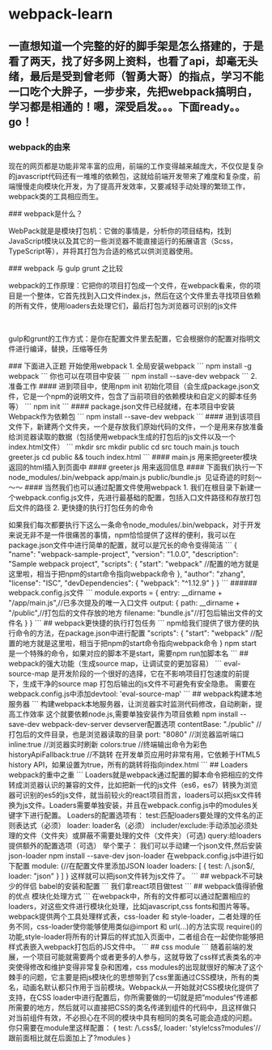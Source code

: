 # webpack-learn
## 一直想知道一个完整的好的脚手架是怎么搭建的，于是看了两天，找了好多网上资料，也看了api，却毫无头绪，最后是受到曾老师（智勇大哥）的指点，学习不能一口吃个大胖子，一步步来，先把webpack搞明白，学习都是相通的！嗯，深受启发。。。下面ready。。go！
### webpack的由来
<p>现在的网页都是功能非常丰富的应用，前端的工作变得越来越庞大，不仅仅是复杂的javascript代码还有一堆堆的依赖包，这就给前端开发带来了难度和复杂度，前端慢慢走向模块化开发，为了提高开发效率，又要减轻手动处理的繁琐工作，webpack类的工具相应而生。</p>
### webpack是什么？
<p>WebPack就是是模块打包机：它做的事情是，分析你的项目结构，找到JavaScript模块以及其它的一些浏览器不能直接运行的拓展语言（Scss，TypeScript等），并将其打包为合适的格式以供浏览器使用。</p>
### webpack 与 gulp grunt 之比较
<p>webpack的工作原理：它把你的项目打包成一个文件，在webpack看来，你的项目是一个整体，它首先找到入口文件index.js，然后在这个文件里去寻找项目依赖的所有文件，使用loaders去处理它们，最后打包为浏览器可识别的js文件</p>
<br/>
<p>gulp和grunt的工作方式：是你在配置文件里去配置，它会根据你的配置对指明文件进行编译，替换，压缩等任务</p>
### 下面进入正题 开始使用webpack
1. 全局安装webpack
```
npm install -g webpack
```
你也可以在项目中安装
```
npm install --save-dev webpack
```
2. 准备工作
#### 进到项目中，使用npm init 初始化项目（会生成package.json文件，它是一个npm的说明文件，包含了当前项目的依赖模块和自定义的脚本任务等）
```
npm init
```
#### package.json文件已经就绪，在本项目中安装Webpack作为依赖包
```
npm install --save-dev webpack
```
#### 进到该项目文件下，新建两个文件夹，一个是存放我们原始代码的文件，一个是用来存放准备给浏览器读取的数据（包括使用webpack生成的打包后的js文件以及一个index.html文件）
```
mkdir src
mkdir public
cd src
touch main.js
touch greeter.js
cd public && touch index.html
```
#### main.js 用来把greeter模块返回的html插入到页面中
#### greeter.js 用来返回信息
#### 下面我们执行一下 node_modules/.bin/webpack app/main.js public/bundle.js  见证奇迹的时刻～～～
#### 当然我们也可以通过配置文件使用webpack
1. 我们在根目录下新建一个webpack.config.js文件，先进行最基础的配置，包括入口文件路径和存放打包后文件的路径
2. 更快捷的执行打包任务的命令
<p>如果我们每次都要执行下这么一条命令node_modules/.bin/webpack，对于开发来说无非不是一件很痛苦的事情，npm恰恰提供了这样的便利，我可以在package.json文件中进行简单的配置，就可以是冗长的命令变得简洁
```
{
  "name": "webpack-sample-project",
  "version": "1.0.0",
  "description": "Sample webpack project",
  "scripts": {
    "start": "webpack" //配置的地方就是这里啦，相当于把npm的start命令指向webpack命令
  },
  "author": "zhang",
  "license": "ISC",
  "devDependencies": {
    "webpack": "^1.12.9"
  }
}
```
###### webpack.config.js文件
```
module.exports = {
  entry:  __dirname + "/app/main.js",//已多次提及的唯一入口文件
  output: {
    path: __dirname + "/public",//打包后的文件存放的地方
    filename: "bundle.js"//打包后输出文件的文件名
  }
}
```
## webpack更快捷的执行打包任务
```
npm给我们提供了很方便的执行命令的方法，在package.json中进行配置
"scripts": {
    "start": "webpack" //配置的地方就是这里啦，相当于把npm的start命令指向webpack命令
  }
npm start是一个特殊的命令，如果对应的脚本不是start，需要npm run加脚本名
```
## webpack的强大功能（生成source map，让调试变的更加容易）
```
eval-source-map 是开发阶段的一个很好的选择，它在不影响项目打包速度的前提下，生成干净的source map
打包后输出的js文件不可避免有安全隐患。
需要在webpack.config.js中添加devtool: 'eval-source-map'
```
## webpack构建本地服务器
```
构建webpack本地服务器，让浏览器实时监测代码修改，自动刷新，提高工作效率
这个就要依赖node.js,需要单独安装作为项目依赖
npm install --save-dev webpack-dev-server
devserver配置选项
contentBase: "./public"
//打包后的文件目录，也是浏览器读取的目录
port: "8080"
//浏览器监听端口
inline:true
//浏览器实时刷新
colors:true
//终端输出命令为彩色
historyApiFallback:true
//不跳转 在开发单页应用时非常有用，它依赖于HTML5 history API，如果设置为true，所有的跳转将指向index.html
```
## Loaders webpack的重中之重
```
Loaders就是webpack通过配置的脚本命令把相应的文件转成浏览器认识的兼容的文件，比如把新一代的js文件（es6，es7）转换为浏览器可识别的es5的js文件，就当前较火的react项目而言，loaders可以把jsx文件转换为js文件。Loaders需要单独安装，并且在webpack.config.js中的modules关键字下进行配置。
Loaders的配置选项有：
test:匹配loaders要处理的文件名的正则表达式（必须）
loader: loader名（必须）
includer/exclude:手动添加必须处理的文件（文件夹）或屏蔽不需要处理的文件（文件夹）（可选)
query:给loaders提供额外的配置选项（可选）
举个栗子：
我们可以手动建一个json文件,然后安装json-loader npm install --save-dev json-loader
在webpack.config.js中进行如下配置
module: {//在配置文件里添加JSON loader
    loaders: [
      {
        test: /\.json$/,
        loader: "json"
      }
    ]
  }
  这样就可以把json文件转为js文件了。
```
## webpack不可缺少的伴侣 babel的安装和配置
```
我们拿react项目做test
```
## webpack值得骄傲的优点  模块化处理方式
```
在webpack中，所有的文件都可以通过配置相应的loaders，对这些文件进行模块化处理，比如javascript,css fonts和图片等等。webpack提供两个工具处理样式表，css-loader 和 style-loader，二者处理的任务不同，css-loader使你能够使用类似@import 和 url(...)的方法实现 require()的功能,style-loader将所有的计算后的样式加入页面中，二者组合在一起使你能够把样式表嵌入webpack打包后的JS文件中。
```
## css module
```
随着前端的发展，一个项目可能就需要两个或者更多的人参与，这就导致了css样式表类名的冲突使得修改和维护变得非常复杂和困难，css modules的出现就很好的解决了这个棘手的问题，它主要是把js模块化的思想带到了css里面通过CSS模块，所有的类名，动画名默认都只作用于当前模块。Webpack从一开始就对CSS模块化提供了支持，在CSS loader中进行配置后，你所需要做的一切就是把”modules“传递都所需要的地方，然后就可以直接把CSS的类名传递到组件的代码中，且这样做只对当前组件有效，不必担心在不同的模块中具有相同的类名可能会造成的问题。
你只需要在module里这样配置：
{
  test: /\.css$/,
  loader: 'style!css?modules'//跟前面相比就在后面加上了?modules
}

```
